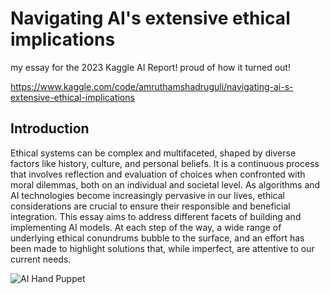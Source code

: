 # Navigating AI's extensive ethical implications

my essay for the 2023 Kaggle AI Report! proud of how it turned out!

https://www.kaggle.com/code/amruthamshadruguli/navigating-ai-s-extensive-ethical-implications

## Introduction 

Ethical systems can be complex and multifaceted, shaped by diverse factors like history, culture, and personal beliefs. It is a continuous process that involves reflection and evaluation of choices when confronted with moral dilemmas, both on an individual and societal level. As algorithms and AI technologies become increasingly pervasive in our lives, ethical considerations are crucial to ensure their responsible and beneficial integration. This essay aims to address different facets of building and implementing AI models. At each step of the way, a wide range of underlying ethical conundrums bubble to the surface, and an effort has been made to highlight solutions that, while imperfect, are attentive to our current needs.

![AI Hand Puppet](https://github.com/user-attachments/assets/ab727e71-9100-49b8-999b-0fdaec54fe5a)

